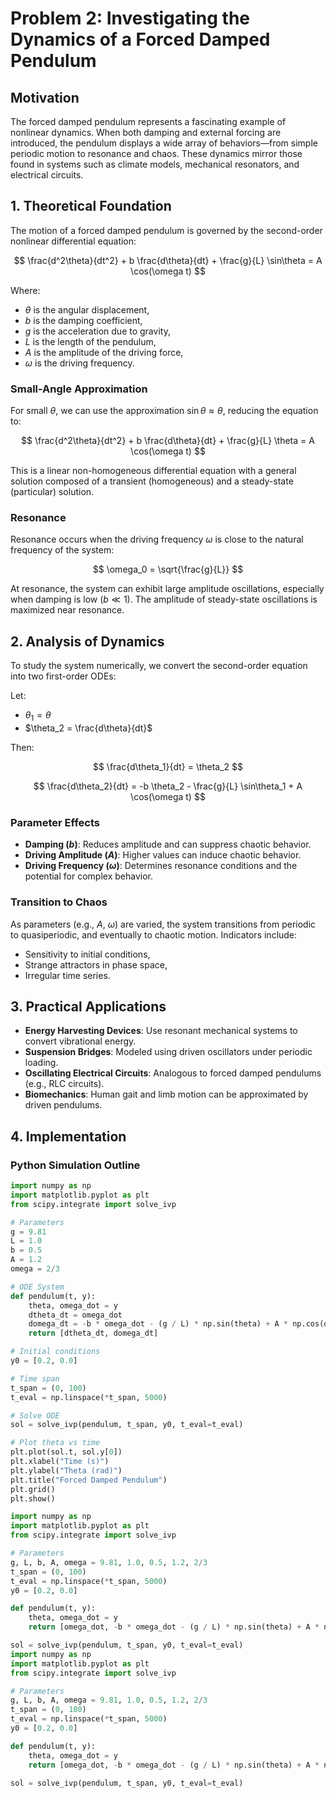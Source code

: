 # Problem 2: Investigating the Dynamics of a Forced Damped Pendulum

## Motivation

The forced damped pendulum represents a fascinating example of nonlinear dynamics. When both damping and external forcing are introduced, the pendulum displays a wide array of behaviors—from simple periodic motion to resonance and chaos. These dynamics mirror those found in systems such as climate models, mechanical resonators, and electrical circuits.

## 1. Theoretical Foundation

The motion of a forced damped pendulum is governed by the second-order nonlinear differential equation:

$$
\frac{d^2\theta}{dt^2} + b \frac{d\theta}{dt} + \frac{g}{L} \sin\theta = A \cos(\omega t)
$$

Where:

- $\theta$ is the angular displacement,
- $b$ is the damping coefficient,
- $g$ is the acceleration due to gravity,
- $L$ is the length of the pendulum,
- $A$ is the amplitude of the driving force,
- $\omega$ is the driving frequency.

### Small-Angle Approximation

For small $\theta$, we can use the approximation $\sin\theta \approx \theta$, reducing the equation to:

$$
\frac{d^2\theta}{dt^2} + b \frac{d\theta}{dt} + \frac{g}{L} \theta = A \cos(\omega t)
$$

This is a linear non-homogeneous differential equation with a general solution composed of a transient (homogeneous) and a steady-state (particular) solution.

### Resonance

Resonance occurs when the driving frequency $\omega$ is close to the natural frequency of the system:

$$
\omega_0 = \sqrt{\frac{g}{L}}
$$

At resonance, the system can exhibit large amplitude oscillations, especially when damping is low ($b \ll 1$). The amplitude of steady-state oscillations is maximized near resonance.

## 2. Analysis of Dynamics

To study the system numerically, we convert the second-order equation into two first-order ODEs:

Let:
- $\theta_1 = \theta$
- $\theta_2 = \frac{d\theta}{dt}$

Then:

$$
\frac{d\theta_1}{dt} = \theta_2
$$

$$
\frac{d\theta_2}{dt} = -b \theta_2 - \frac{g}{L} \sin\theta_1 + A \cos(\omega t)
$$

### Parameter Effects

- **Damping ($b$)**: Reduces amplitude and can suppress chaotic behavior.
- **Driving Amplitude ($A$)**: Higher values can induce chaotic behavior.
- **Driving Frequency ($\omega$)**: Determines resonance conditions and the potential for complex behavior.

### Transition to Chaos

As parameters (e.g., $A$, $\omega$) are varied, the system transitions from periodic to quasiperiodic, and eventually to chaotic motion. Indicators include:

- Sensitivity to initial conditions,
- Strange attractors in phase space,
- Irregular time series.

## 3. Practical Applications

- **Energy Harvesting Devices**: Use resonant mechanical systems to convert vibrational energy.
- **Suspension Bridges**: Modeled using driven oscillators under periodic loading.
- **Oscillating Electrical Circuits**: Analogous to forced damped pendulums (e.g., RLC circuits).
- **Biomechanics**: Human gait and limb motion can be approximated by driven pendulums.

## 4. Implementation

### Python Simulation Outline

```python
import numpy as np
import matplotlib.pyplot as plt
from scipy.integrate import solve_ivp

# Parameters
g = 9.81
L = 1.0
b = 0.5
A = 1.2
omega = 2/3

# ODE System
def pendulum(t, y):
    theta, omega_dot = y
    dtheta_dt = omega_dot
    domega_dt = -b * omega_dot - (g / L) * np.sin(theta) + A * np.cos(omega * t)
    return [dtheta_dt, domega_dt]

# Initial conditions
y0 = [0.2, 0.0]

# Time span
t_span = (0, 100)
t_eval = np.linspace(*t_span, 5000)

# Solve ODE
sol = solve_ivp(pendulum, t_span, y0, t_eval=t_eval)

# Plot theta vs time
plt.plot(sol.t, sol.y[0])
plt.xlabel("Time (s)")
plt.ylabel("Theta (rad)")
plt.title("Forced Damped Pendulum")
plt.grid()
plt.show()

import numpy as np
import matplotlib.pyplot as plt
from scipy.integrate import solve_ivp

# Parameters
g, L, b, A, omega = 9.81, 1.0, 0.5, 1.2, 2/3
t_span = (0, 100)
t_eval = np.linspace(*t_span, 5000)
y0 = [0.2, 0.0]

def pendulum(t, y):
    theta, omega_dot = y
    return [omega_dot, -b * omega_dot - (g / L) * np.sin(theta) + A * np.cos(omega * t)]

sol = solve_ivp(pendulum, t_span, y0, t_eval=t_eval)
import numpy as np
import matplotlib.pyplot as plt
from scipy.integrate import solve_ivp

# Parameters
g, L, b, A, omega = 9.81, 1.0, 0.5, 1.2, 2/3
t_span = (0, 100)
t_eval = np.linspace(*t_span, 5000)
y0 = [0.2, 0.0]

def pendulum(t, y):
    theta, omega_dot = y
    return [omega_dot, -b * omega_dot - (g / L) * np.sin(theta) + A * np.cos(omega * t)]

sol = solve_ivp(pendulum, t_span, y0, t_eval=t_eval)
